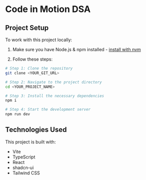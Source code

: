 # Code in Motion DSA

## Project Setup

To work with this project locally:

1. Make sure you have Node.js & npm installed - [install with nvm](https://github.com/nvm-sh/nvm#installing-and-updating)

2. Follow these steps:

```sh
# Step 1: Clone the repository
git clone <YOUR_GIT_URL>

# Step 2: Navigate to the project directory
cd <YOUR_PROJECT_NAME>

# Step 3: Install the necessary dependencies
npm i

# Step 4: Start the development server
npm run dev
```

## Technologies Used

This project is built with:

- Vite
- TypeScript
- React
- shadcn-ui
- Tailwind CSS
